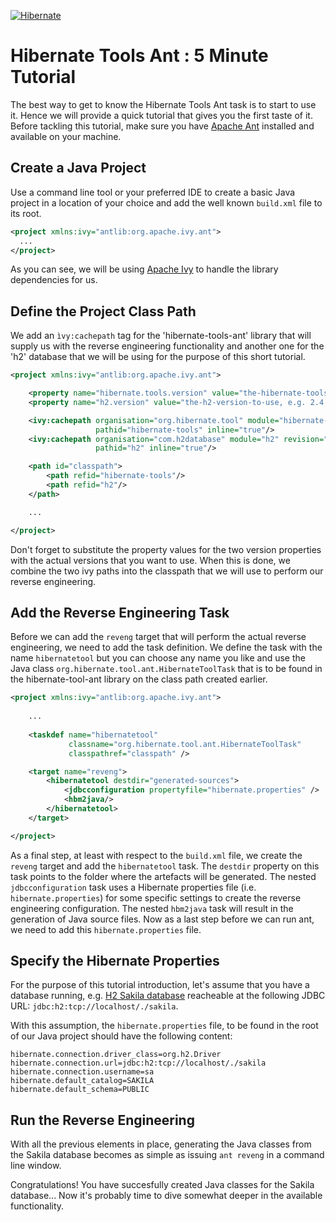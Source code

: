 <!--
  ~ Copyright 2004 - 2025 Red Hat, Inc.
  ~
  ~ Licensed under the Apache License, Version 2.0 (the "License");
  ~ you may not use this file except in compliance with the License.
  ~ You may obtain a copy of the License at
  ~
  ~     http://www.apache.org/licenses/LICENSE-2.0
  ~
  ~ Unless required by applicable law or agreed to in writing, software
  ~ distributed under the License is distributed on an "AS IS" basis,
  ~ WITHOUT WARRANTIES OR CONDITIONS OF ANY KIND, either express or implied.
  ~ See the License for the specific language governing permissions and
  ~ limitations under the License.
  -->

[![Hibernate](https://static.jboss.org/hibernate/images/hibernate_200x150.png)](https://tools.hibernate.org)

# Hibernate Tools Ant : 5 Minute Tutorial

The best way to get to know the Hibernate Tools Ant task is to start to use it. 
Hence we will provide a quick tutorial that gives you the first taste of it. 
Before tackling this tutorial, make sure you have [Apache Ant](https://ant.apache.org) installed and available 
on your machine.

## Create a Java Project

Use a command line tool or your preferred IDE to create a basic Java project in a location
of your choice and add the well known ```build.xml``` file to its root.

```xml
<project xmlns:ivy="antlib:org.apache.ivy.ant">
  ...
</project>
```

As you can see, we will be using [Apache Ivy](https://ant.apache.org/ivy/) to handle the 
library dependencies for us.  

## Define the Project Class Path
We add an ```ìvy:cachepath``` tag for the 'hibernate-tools-ant' library that will supply us with the
reverse engineering functionality and another one for the 'h2' database that we will be using
for the purpose of this short tutorial.

```xml
<project xmlns:ivy="antlib:org.apache.ivy.ant">

    <property name="hibernate.tools.version" value="the-hibernate-tools-version-to-use, e.g. 7.2.0.CR2"/>
    <property name="h2.version" value="the-h2-version-to-use, e.g. 2.4.240"/>

    <ivy:cachepath organisation="org.hibernate.tool" module="hibernate-tools-ant" revision="${hibernate.tools.version}"
                   pathid="hibernate-tools" inline="true"/>
    <ivy:cachepath organisation="com.h2database" module="h2" revision="${h2.version}"
                   pathid="h2" inline="true"/>

    <path id="classpath">
        <path refid="hibernate-tools"/>
        <path refid="h2"/>
    </path>

    ...

</project>
```
Don't forget to substitute the property values for the two version properties with the actual 
versions that you want to use. When this is done, we combine the two ivy paths into the 
classpath that we will use to perform our reverse engineering.

## Add the Reverse Engineering Task
Before we can add the `reveng` target that will perform the actual reverse engineering, 
we need to add the task definition. We define the task with the name `hibernatetool` 
but you can choose any name you like and use the Java class `org.hibernate.tool.ant.HibernateToolTask` that is to be found in the hibernate-tool-ant 
library on the class path created earlier.

```xml
<project xmlns:ivy="antlib:org.apache.ivy.ant">
    
    ...
    
    <taskdef name="hibernatetool"
             classname="org.hibernate.tool.ant.HibernateToolTask"
             classpathref="classpath" />

    <target name="reveng">
        <hibernatetool destdir="generated-sources">
            <jdbcconfiguration propertyfile="hibernate.properties" />
            <hbm2java/>
        </hibernatetool>
    </target>

</project>
```
As a final step, at least with respect to the `build.xml` file, we create the `reveng` target
and add the `hibernatetool` task. The `destdir` property on this task points to the folder
where the artefacts will be generated. The nested `jdbcconfiguration` task uses a Hibernate 
properties file (i.e. `hibernate.properties`) for some specific settings to create the reverse 
engineering configuration. The nested `hbm2java` task will result in the generation of Java
source files. Now as a last step before we can run ant, we need to add this 
`hibernate.properties` file. 

## Specify the Hibernate Properties

For the purpose of this tutorial introduction, let's assume that you have a database running, e.g.
[H2 Sakila database](https://github.com/hibernate/sakila-h2) reacheable at the following JDBC URL:
`jdbc:h2:tcp://localhost/./sakila`.

With this assumption, the `hibernate.properties` file, to be found in the root of our Java
project should have the following content:

```properties
hibernate.connection.driver_class=org.h2.Driver
hibernate.connection.url=jdbc:h2:tcp://localhost/./sakila
hibernate.connection.username=sa
hibernate.default_catalog=SAKILA
hibernate.default_schema=PUBLIC
```

## Run the Reverse Engineering

With all the previous elements in place, generating the Java classes from the Sakila database
becomes as simple as issuing `ant reveng` in a command line window.

Congratulations! You have succesfully created Java classes for the Sakila database... Now it's
probably time to dive somewhat deeper in the available functionality.